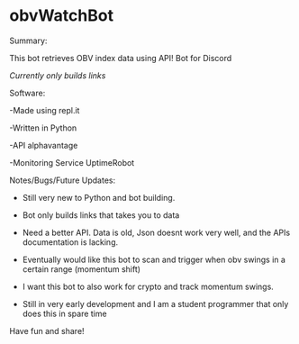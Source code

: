 # obvWatchBot
Summary:


This bot retrieves OBV index data using API! Bot for Discord

*Currently only builds links*


Software:


-Made using repl.it

-Written in Python

-API alphavantage

-Monitoring Service UptimeRobot


Notes/Bugs/Future Updates:

- Still very new to Python and bot building.

- Bot only builds links that takes you to data

- Need a better API. Data is old, Json doesnt work very well, and the APIs documentation is lacking.

- Eventually would like this bot to scan and trigger when obv swings in a certain range (momentum shift)

- I want this bot to also work for crypto and track momentum swings.

- Still in very early development and I am a student programmer that only does this in spare time

Have fun and share!
